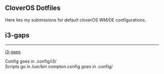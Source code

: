 CloverOS Dotfiles
-----------------------------
Here lies my submissions for default cloverOS WM/DE configurations.  

## i3-gaps
-----------------------------
[i3-gaps](https://github.com/TheNightmanCodeth/cloveros/blob/master/dots/i3/scrot_cos.png?raw=true)

Config goes in .config/i3/  
Scripts go in /usr/bin
compton.config goes in .config/

